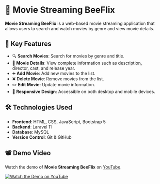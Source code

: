 # 🎥 Movie Streaming BeeFlix

**Movie Streaming BeeFlix** is a web-based movie streaming application that allows users to search and watch movies by genre and view movie details.

## 🌟 Key Features

- 🔍 **Search Movies**: Search for movies by genre and title.
- 📄 **Movie Details**: View complete information such as description, director, cast, and release year.
- ➕ **Add Movie**: Add new movies to the list.
- ❌ **Delete Movie**: Remove movies from the list.
- ✏️ **Edit Movie**: Update movie information.
- 📱 **Responsive Design**: Accessible on both desktop and mobile devices.

## 🛠️ Technologies Used

- **Frontend**: HTML, CSS, JavaScript, Bootstrap 5
- **Backend**: Laravel 11
- **Database**: MySQL
- **Version Control**: Git & GitHub

## 📽️ Demo Video

Watch the demo of **Movie Streaming BeeFlix** on [YouTube](https://www.youtube.com/watch?v=qwpNkkaG45A&t=2s).

[![Watch the Demo on YouTube](https://img.youtube.com/vi/qwpNkkaG45A/0.jpg)](https://www.youtube.com/watch?v=qwpNkkaG45A&t=2s)

